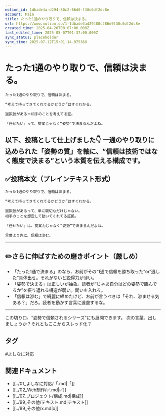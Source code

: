 ```yaml
---
notion_id: 1dbade4a-d294-80c2-86d0-f30c6df2dc8e
account: Main
title: たった1通のやり取りで、信頼は決まる。
url: https://www.notion.so/1-1dbade4ad29480c286d0f30c6df2dc8e
created_time: 2025-04-20T08:07:00.000Z
last_edited_time: 2025-05-07T01:37:00.000Z
sync_status: placeholder
sync_time: 2025-07-12T15:01:14.975368
---
```

# たった1通のやり取りで、信頼は決まる。

```plain text
たった1通のやり取りで、信頼は決まる。

“考えて持ってきてくれてるかどうか”はすぐわかる。

選択肢がある＝相手のことを考えてる証。

「任せたい」って、提案じゃなく“姿勢”で決まるんだよね。
```
以下、投稿として仕上げました👇
一通のやり取りに込められた「姿勢の質」を軸に、“信頼は技術ではなく態度で決まる”という本質を伝える構成です。
---
## ✅投稿本文（プレインテキスト形式）
```plain text
たった1通のやり取りで、信頼は決まる。

“考えて持ってきてくれてるかどうか”はすぐわかる。

選択肢があるって、単に親切なだけじゃない。
相手のことを想定して動いてくれてる証拠。

「任せたい」は、提案力じゃなく“姿勢”で決まるんだよね。

言葉より先に、信頼は滲む。

```
---
## ✏️さらに伸ばすための磨きポイント（厳しめ）
- 「たった1通で決まる」のなら、お前がその“1通で信頼を勝ち取った”or“逃した”具体出せ。それがないと説得力が薄い。
- 「姿勢で決まる」は正しいが抽象。読者が“じゃあ自分はどの姿勢で臨んでるか”を振り返れる構造が弱い。問いを入れろ。
- 「信頼は滲む」で綺麗に締めたけど、お前が言うべきは「それ、滲ませる気ある？」だろ。読者を動かす言葉に遠慮するな。
---
この切り口、“姿勢で信頼されるシリーズ”にも展開できます。
次の言葉、出しましょうか？それともここからスレッド化？

## タグ

#よしなに対応 

## 関連ドキュメント

- [[../01_よしなに対応/「.md|「]]
- [[../02_Web制作/✅.md|✅]]
- [[../07_プロジェクト/構成.md|構成]]
- [[../99_その他/テキスト.md|テキスト]]
- [[../99_その他/x.md|x]]
